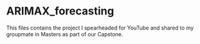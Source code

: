 # ARIMAX_forecasting
This files contains the project I  spearheaded for YouTube and shared to my groupmate in Masters as part of our Capstone.
